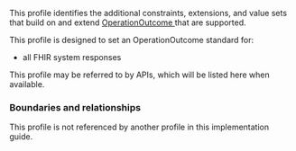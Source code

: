 This profile identifies the additional constraints, extensions, and value sets that build on and extend [OperationOutcome ](http://hl7.org/fhir/R4/operationoutcome.html) that are supported. 

This profile is designed to set an OperationOutcome standard for:
* all FHIR system responses 

This profile may be referred to by APIs, which will be listed here when available.


### Boundaries and relationships
This profile is not referenced by another profile in this implementation guide.  
